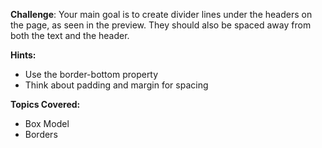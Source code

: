 **Challenge**:
Your main goal is to create divider lines under the headers on the page, as seen in the preview. They should also be spaced away from both the text and the header.

**Hints:**
 - Use the border-bottom property
 - Think about padding and margin for spacing

**Topics Covered:**
 - Box Model
 - Borders
